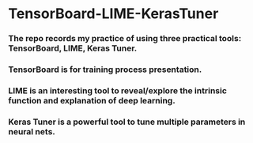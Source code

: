 # TensorBoard-LIME-KerasTuner
### The repo records my practice of using three practical tools: TensorBoard, LIME, Keras Tuner.
### TensorBoard is for training process presentation.
### LIME is an interesting tool to reveal/explore the intrinsic function and explanation of deep learning.
### Keras Tuner is a powerful tool to tune multiple parameters in neural nets.
